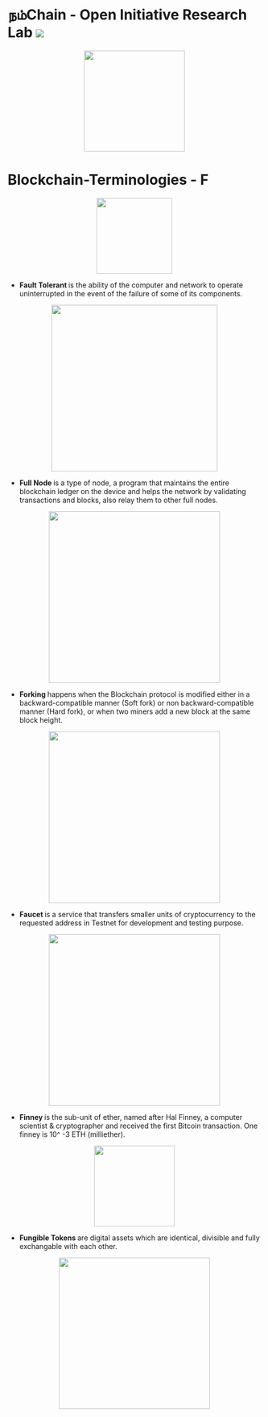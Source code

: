 # நம்Chain - Open Initiative Research Lab ![](https://img.shields.io/badge/Project-Nam-ff69b4.svg)

<p align="center">
<img src="https://1.bp.blogspot.com/-0SArWfduw68/XkxV8EmBBcI/AAAAAAAAABw/h9aWSWbm0J4kilgn3xddzQ3PdoP-e3RZgCLcBGAsYHQ/s1600/SAVE_20200127_132431.jpg" width="200" align="center">
</p>  

# Blockchain-Terminologies - F

<p align="center">
<img src="https://1.bp.blogspot.com/-5qOm2C3bceU/X_GFMbMncVI/AAAAAAAAA1E/Tr2ERX9Pol4Ce9xRbxl6VrBZ3RIrNW8TACLcBGAsYHQ/s617/BCT-F.jpeg" width="150" align="center">
</p>  

- <b> Fault Tolerant </b> is the ability of the computer and network to operate uninterrupted in the event of the failure of some of its components.
<p align="center">
<img src="https://1.bp.blogspot.com/-ZaSoIhhHnvY/X_GFMS5_nVI/AAAAAAAAA1I/en4tlnB1IMIYjOPAtW76Tt0DpE-cSDKnACLcBGAsYHQ/s901/BCT-F1.jpeg" width="330" align="center">
</p> 

- <b> Full Node </b> is a type of node, a program that maintains the entire blockchain ledger on the device and helps the network by validating transactions and blocks, also relay them to other full nodes.
<p align="center">
<img src="https://1.bp.blogspot.com/-pQk0NctsDIE/X_GFMfL5TcI/AAAAAAAAA1M/mKc9EnYuZ-s4ztn_Y2ZuWZen7Hrp3jQeQCLcBGAsYHQ/s747/BCT-F2.jpeg" width="340" align="center">
</p> 

- <b> Forking </b> happens when the Blockchain protocol is modified either in a backward-compatible manner (Soft fork) or non backward-compatible manner (Hard fork), or when two miners add a new block at the same block height.
<p align="center">
<img src="https://1.bp.blogspot.com/-XCis6UAY6YY/X_GFM9q_trI/AAAAAAAAA1Q/eqQOAKKfh-cN8k4gfdj6u-dWtrfrCcTfwCLcBGAsYHQ/s909/BCT-F3.jpeg" width="340" align="center">
</p> 

- <b> Faucet </b> is a service that transfers smaller units of cryptocurrency to the requested address in Testnet for development and testing purpose.
<p align="center">
<img src="https://1.bp.blogspot.com/-aZe0kHg06sY/X_GFNL97eZI/AAAAAAAAA1Y/GJas1FHAwLY-LCkPV80HRAzwiGHKyIu1wCLcBGAsYHQ/s954/BCT-F4.jpeg" width="340" align="center">
</p> 

- <b> Finney </b> is the sub-unit of ether, named after Hal Finney, a computer scientist & cryptographer and received the first Bitcoin transaction. One finney is 10^ -3 ETH (milliether).
<p align="center">
<img src="https://1.bp.blogspot.com/-Dvpw5eijE0k/X_GFNP2QJAI/AAAAAAAAA1U/LVWwcBPbIRUxrNy7qJdV-sj-rDjp3CEUACLcBGAsYHQ/s529/BCT-F5.jpeg" width="160" align="center">
</p> 

- <b> Fungible Tokens </b> are digital assets which are identical, divisible and fully exchangable with each other.
<p align="center">
<img src="https://1.bp.blogspot.com/-CAltyRM_xBo/X_GFNkazmWI/AAAAAAAAA1c/I_9wmYo_eSYZZUtAY4_LTNIHD3ptQfAPQCLcBGAsYHQ/s913/BCT-F6.jpeg" width="300" align="center">
</p> 
